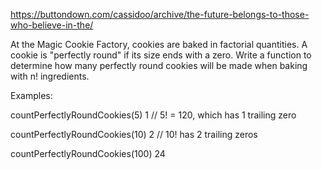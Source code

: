 https://buttondown.com/cassidoo/archive/the-future-belongs-to-those-who-believe-in-the/

At the Magic Cookie Factory, cookies are baked in factorial quantities. A cookie is "perfectly round" if its size ends with a zero. Write a function to determine how many perfectly round cookies will be made when baking with n! ingredients.

Examples:

countPerfectlyRoundCookies(5)
1 // 5! = 120, which has 1 trailing zero

countPerfectlyRoundCookies(10)
2 // 10! has 2 trailing zeros

countPerfectlyRoundCookies(100)
24
